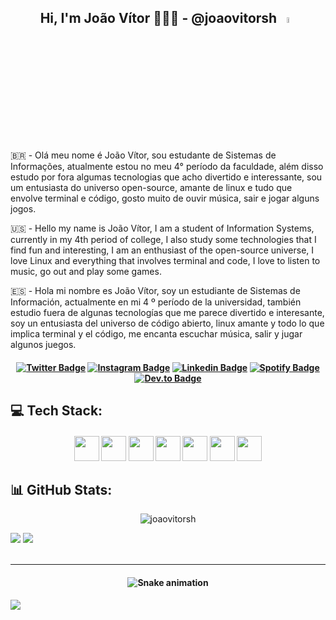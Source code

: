 
<h2 align="center"> Hi, I'm João Vítor 👨🏻‍💻 - @joaovitorsh <a href="https://www.gautamkrishnar.com/"><img src="https://media.giphy.com/media/hvRJCLFzcasrR4ia7z/giphy.gif" width="5%"></a> </h2>

🇧🇷 - Olá meu nome é João Vítor, sou estudante de Sistemas de Informações, atualmente estou no meu 4° período da faculdade, além disso estudo por fora algumas tecnologias que acho divertido e interessante, sou um entusiasta do universo open-source, amante de linux e tudo que envolve terminal e código, gosto muito de ouvir música, sair e jogar alguns jogos. <br>

🇺🇸 - Hello my name is João Vítor, I am a student of Information Systems, currently in my 4th period of college, I also study some technologies that I find fun and interesting, I am an enthusiast of the open-source universe, I love Linux and everything that involves terminal and code, I love to listen to music, go out and play some games. <br>

🇪🇸 - Hola mi nombre es João Vítor, soy un estudiante de Sistemas de Información, actualmente en mi 4 º período de la universidad, también estudio fuera de algunas tecnologías que me parece divertido e interesante, soy un entusiasta del universo de código abierto, linux amante y todo lo que implica terminal y el código, me encanta escuchar música, salir y jugar algunos juegos. <br>

<h4 align="center">
  
[![Twitter Badge](https://img.shields.io/badge/-Twitter-blue?style=for-the-badge&logo=Facebook&logoColor=white&link=https://github.com/joaovitorsh)](https://twitter.com/joaovitorsh_)
[![Instagram Badge](https://img.shields.io/badge/Instagram-%23E4405F.svg?style=for-the-badge&logo=Instagram&logoColor=white&link=https://github.com/joaovitorsh)](https://www.instagram.com/joaovitor.sh/)
[![Linkedin Badge](https://img.shields.io/badge/-Linkedin-blue?style=for-the-badge&logo=Linkedin&logoColor=white&link=https://github.com/joaovitorsh)](https://www.linkedin.com/in/joaovitorsh/)
[![Spotify Badge](https://img.shields.io/badge/-Spotify-3bb34b?style=for-the-badge&logo=Spotify&logoColor=161f16&link=https://github.com/joaovitorsh)](https://open.spotify.com/user/xjhreud3q65byx6ngng5pxde2?si=d66c91f4ea8a45ae)
[![Dev.to Badge](https://img.shields.io/badge/dev.to-0A0A0A?style=for-the-badge&logo=dev.to&logoColor=white&link=https://github.com/joaovitorsh)](https://dev.to/joaovitorsh)
</h4>

## 💻 Tech Stack:
<h4 align="center">

<img src="https://cdn.jsdelivr.net/gh/devicons/devicon/icons/python/python-original.svg" width="40" height="40" /> 
<img src="https://cdn.jsdelivr.net/gh/devicons/devicon/icons/django/django-plain.svg" width="40" height="40" />
<img src="https://cdn.jsdelivr.net/gh/devicons/devicon/icons/postgresql/postgresql-original.svg" width="40" height="40" />
<img src="https://cdn.jsdelivr.net/gh/devicons/devicon/icons/sqlite/sqlite-original.svg"  width="40" height="40" />
<img src="https://cdn.jsdelivr.net/gh/devicons/devicon/icons/mysql/mysql-original.svg" width="40" height="40" />
<img src="https://cdn.jsdelivr.net/gh/devicons/devicon/icons/css3/css3-original.svg" width="40" height="40" />
<img src="https://cdn.jsdelivr.net/gh/devicons/devicon/icons/html5/html5-original.svg" width="40" height="40" />
</h4>

## 📊 GitHub Stats:

<p align="center"> <img src="https://github-readme-stats.vercel.app/api/top-langs/?username=joaovitorsh&theme=dark&hide_border=false&include_all_commits=true&count_private=true&layout=compact" alt="joaovitorsh" />
  
![](https://github-readme-stats.vercel.app/api?username=joaovitorsh&theme=dark&hide_border=false&include_all_commits=true&count_private=true)
![](https://github-readme-streak-stats.herokuapp.com/?user=joaovitorsh&theme=dark&hide_border=false) <br><br>

---
<h4 align="center">
  
![Snake animation](https://github.com/joaovitorsh/joaovitorsh/blob/output/github-contribution-grid-snake.svg)
</h4>

[![](https://visitcount.itsvg.in/api?id=joaovitor.sh&icon=9&color=12)](https://visitcount.itsvg.in)
